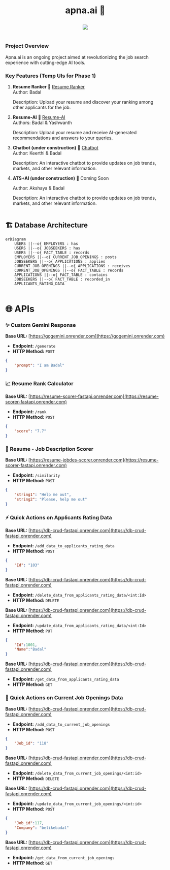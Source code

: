 # <p align="center">apna.ai 🤖</p>

<h3 align="center">
  <a href="https://git.io/typing-svg">
    <img src="https://readme-typing-svg.herokuapp.com/?lines=Hello,+There!+👋;It's+a+Hiring+Website....;Integrated+with+AI+🎉+!&center=true&size=30">
  </a>
</h3>
<img src="https://www.animatedimages.org/data/media/562/animated-line-image-0111.gif" width="1000" height="2" />

### Project Overview

Apna.ai is an ongoing project aimed at revolutionizing the job search experience with cutting-edge AI tools.

### Key Features (Temp UIs for Phase 1)

1. **Resume Ranker**  🚀 [Resume Ranker](https://badal-resume-ranker.streamlit.app/)  
   Author: Badal
   
   Description: Upload your resume and discover your ranking among other applicants for the job.

2. **Resume-AI**  🤖 [Resume-AI](https://chatwithresume.streamlit.app/)  
   Authors: Badal & Yashwanth
   
   Description: Upload your resume and receive AI-generated recommendations and answers to your queries.

3. **Chatbot (under construction)**  🤖 [Chatbot](https://chatbot-lac-ten.vercel.app/)  
   Author: Keerthi & Badal
   
   Description: An interactive chatbot to provide updates on job trends, markets, and other relevant information.

4. **ATS+AI (under construction)**  🤖 Coming Soon

   Author: Akshaya & Badal
   
   Description: An interactive chatbot to provide updates on job trends, markets, and other relevant information.

<img src="https://www.animatedimages.org/data/media/562/animated-line-image-0111.gif" width="1000" height="2" />

## 🏗️ Database Architecture

```mermaid
erDiagram
    USERS ||--o{ EMPLOYERS : has
    USERS ||--o{ JOBSEEKERS : has
    USERS ||--o{ FACT_TABLE : records
    EMPLOYERS ||--o{ CURRENT_JOB_OPENINGS : posts
    JOBSEEKERS ||--o{ APPLICATIONS : applies
    CURRENT_JOB_OPENINGS ||--o{ APPLICATIONS : receives
    CURRENT_JOB_OPENINGS ||--o{ FACT_TABLE : records
    APPLICATIONS ||--o{ FACT_TABLE : contains
    JOBSEEKERS ||--o{ FACT_TABLE : recorded_in
    APPLICANTS_RATING_DATA
```
<img src="https://www.animatedimages.org/data/media/562/animated-line-image-0111.gif" width="1000" height="2" />

# 🌐 APIs

### ✨ Custom Gemini Response

**Base URL:** [https://gogemini.onrender.com](https://gogemini.onrender.com)
- **Endpoint:** `/generate`
- **HTTP Method:** `POST`
```json
{
    "prompt": "I am Badal"
}
```

### 📈 Resume Rank Calculator

**Base URL:** [https://resume-scorer-fastapi.onrender.com](https://resume-scorer-fastapi.onrender.com)
- **Endpoint:** `/rank`
- **HTTP Method:** `POST`
```json
{
    "score": "7.7"
}
```

### 📝 Resume - Job Description Scorer

**Base URL:** [https://resume-jobdes-scorer.onrender.com](https://resume-scorer-fastapi.onrender.com)
- **Endpoint:** `/similarity`
- **HTTP Method:** `POST`
```json
{
    "string1": "Help me out",
    "string2": "Please, help me out"
}
```

### ⚡ Quick Actions on Applicants Rating Data

**Base URL:** [https://db-crud-fastapi.onrender.com](https://db-crud-fastapi.onrender.com)
- **Endpoint:** `/add_data_to_applicants_rating_data`
- **HTTP Method:** `POST`
```json
{
    "Id": "103"
}
```

**Base URL:** [https://db-crud-fastapi.onrender.com](https://db-crud-fastapi.onrender.com)
- **Endpoint:** `/delete_data_from_applicants_rating_data/<int:Id>`
- **HTTP Method:** `DELETE`

**Base URL:** [https://db-crud-fastapi.onrender.com](https://db-crud-fastapi.onrender.com)
- **Endpoint:** `/update_data_from_applicants_rating_data/<int:Id>`
- **HTTP Method:** `PUT`
```json
{
    "Id":1001,
    "Name":"Badal" 
}
```

**Base URL:** [https://db-crud-fastapi.onrender.com](https://db-crud-fastapi.onrender.com)
- **Endpoint:** `/get_data_from_applicants_rating_data`
- **HTTP Method:** `GET`

### 🚀 Quick Actions on Current Job Openings Data

**Base URL:** [https://db-crud-fastapi.onrender.com](https://db-crud-fastapi.onrender.com)
- **Endpoint:** `/add_data_to_current_job_openings`
- **HTTP Method:** `POST`
```json
{
    "Job_id": "118"
}
```

**Base URL:** [https://db-crud-fastapi.onrender.com](https://db-crud-fastapi.onrender.com)
- **Endpoint:** `/delete_data_from_current_job_openings/<int:id>`
- **HTTP Method:** `DELETE`

**Base URL:** [https://db-crud-fastapi.onrender.com](https://db-crud-fastapi.onrender.com)
- **Endpoint:** `/update_data_from_current_job_openings/<int:id>`
- **HTTP Method:** `POST`
```json
{
    "Job_id":117,
    "Company": "belikebadal"
}
```

**Base URL:** [https://db-crud-fastapi.onrender.com](https://db-crud-fastapi.onrender.com)
- **Endpoint:** `/get_data_from_current_job_openings`
- **HTTP Method:** `GET`

